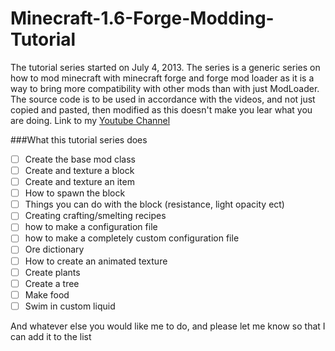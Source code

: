Minecraft-1.6-Forge-Modding-Tutorial
====================================
The tutorial series started on July 4, 2013.
The series is a generic series on how to mod minecraft with minecraft forge and forge mod loader as it is a way to bring more compatibility with other mods than with just ModLoader.
The source code is to be used in accordance with the videos, and not just copied and pasted, then modified as this doesn't make you lear what you are doing.
Link to my [Youtube Channel](http://www.youtube.com/user/DeathSeeker512)

###What this tutorial series does
- [ ] Create the base mod class
- [ ] Create and texture a block
- [ ] Create and texture an item
- [ ] How to spawn the block
- [ ] Things you can do with the block (resistance, light opacity ect)
- [ ] Creating crafting/smelting recipes
- [ ] how to make a configuration file
- [ ] how to make a completely custom configuration file
- [ ] Ore dictionary
- [ ] How to create an animated texture
- [ ] Create plants
- [ ] Create a tree
- [ ] Make food
- [ ] Swim in custom liquid

And whatever else you would like me to do, and please let me know so that I can add it to the list

